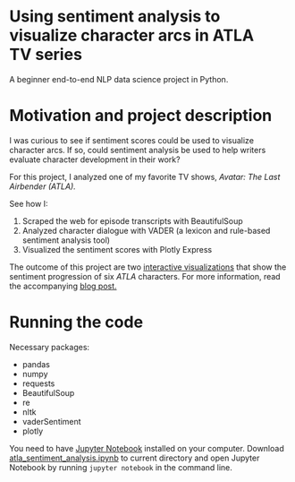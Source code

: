 # Using sentiment analysis to visualize character arcs in ATLA TV series
A beginner end-to-end NLP data science project in Python.

# Motivation and project description
I was curious to see if sentiment scores could be used to visualize character arcs. If so, could sentiment analysis be used to help writers evaluate character development in their work?

For this project, I analyzed one of my favorite TV shows, *Avatar: The Last Airbender (ATLA).*

See how I:
1) Scraped the web for episode transcripts with BeautifulSoup
2) Analyzed character dialogue with VADER (a lexicon and rule-based sentiment analysis tool)
3) Visualized the sentiment scores with Plotly Express

The outcome of this project are two [interactive visualizations](https://plotly.com/~ritakalach/4/) that show the sentiment progression of six *ATLA* characters. For more information, read the accompanying [blog post.](https://medium.com/data-comet/atla-sentiment-analysis-43f26edddad2)

# Running the code
Necessary packages:
* pandas
* numpy
* requests
* BeautifulSoup
* re
* nltk
* vaderSentiment
* plotly

You need to have [Jupyter Notebook](https://jupyter.readthedocs.io/en/latest/install.html) installed on your computer. Download [atla_sentiment_analysis.ipynb](atla_sentiment_analysis.ipynb) to current directory and open Jupyter Notebook by running `jupyter notebook` in the command line.
